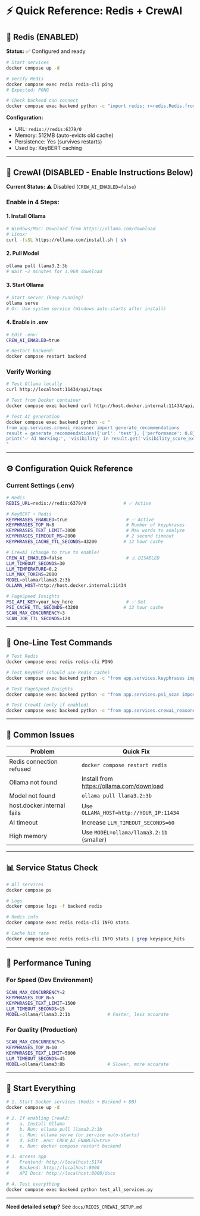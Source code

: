 # ⚡ Quick Reference: Redis + CrewAI

## 🔴 Redis (ENABLED)

**Status:** ✅ Configured and ready

```bash
# Start services
docker compose up -d

# Verify Redis
docker compose exec redis redis-cli ping
# Expected: PONG

# Check backend can connect
docker compose exec backend python -c "import redis; r=redis.Redis.from_url('redis://redis:6379/0'); print('✅ Connected' if r.ping() else '❌ Failed')"
```

**Configuration:**

- URL: `redis://redis:6379/0`
- Memory: 512MB (auto-evicts old cache)
- Persistence: Yes (survives restarts)
- Used by: KeyBERT caching

---

## 🤖 CrewAI (DISABLED - Enable Instructions Below)

**Current Status:** ⚠️ Disabled (`CREW_AI_ENABLED=false`)

### Enable in 4 Steps:

#### 1. Install Ollama

```bash
# Windows/Mac: Download from https://ollama.com/download
# Linux:
curl -fsSL https://ollama.com/install.sh | sh
```

#### 2. Pull Model

```bash
ollama pull llama3.2:3b
# Wait ~2 minutes for 1.9GB download
```

#### 3. Start Ollama

```bash
# Start server (keep running)
ollama serve
# Or: Use system service (Windows auto-starts after install)
```

#### 4. Enable in .env

```bash
# Edit .env:
CREW_AI_ENABLED=true

# Restart backend:
docker compose restart backend
```

### Verify Working

```bash
# Test Ollama locally
curl http://localhost:11434/api/tags

# Test from Docker container
docker compose exec backend curl http://host.docker.internal:11434/api/tags

# Test AI generation
docker compose exec backend python -c "
from app.services.crewai_reasoner import generate_recommendations
result = generate_recommendations({'url': 'test'}, {'performance': 0.8}, timeout_seconds=20)
print('✅ AI Working:', 'visibility' in result.get('visibility_score_explainer', ''))
"
```

---

## ⚙️ Configuration Quick Reference

### Current Settings (.env)

```bash
# Redis
REDIS_URL=redis://redis:6379/0              # ✅ Active

# KeyBERT + Redis
KEYPHRASES_ENABLED=true                      # ✅ Active
KEYPHRASES_TOP_N=8                           # Number of keyphrases
KEYPHRASES_TEXT_LIMIT=3000                   # Max words to analyze
KEYPHRASES_TIMEOUT_MS=2000                   # 2 second timeout
KEYPHRASES_CACHE_TTL_SECONDS=43200          # 12 hour cache

# CrewAI (change to true to enable)
CREW_AI_ENABLED=false                        # ⚠️ DISABLED
LLM_TIMEOUT_SECONDS=30
LLM_TEMPERATURE=0.2
LLM_MAX_TOKENS=2000
MODEL=ollama/llama3.2:3b
OLLAMA_HOST=http://host.docker.internal:11434

# PageSpeed Insights
PSI_API_KEY=your_key_here                    # ✅ Set
PSI_CACHE_TTL_SECONDS=43200                 # 12 hour cache
SCAN_MAX_CONCURRENCY=3
SCAN_JOB_TTL_SECONDS=120
```

---

## 🧪 One-Line Test Commands

```bash
# Test Redis
docker compose exec redis redis-cli PING

# Test KeyBERT (should use Redis cache)
docker compose exec backend python -c "from app.services.keyphrases import extract_keyphrases; print(extract_keyphrases('SEO optimization'))"

# Test PageSpeed Insights
docker compose exec backend python -c "from app.services.psi_scan import run_psi_scan; print('PSI:', run_psi_scan('https://example.com')['lighthouse']['performance'])"

# Test CrewAI (only if enabled)
docker compose exec backend python -c "from app.services.crewai_reasoner import generate_recommendations; print(generate_recommendations({'url': 'test'}, {'performance': 0.85})['visibility_score_explainer'][:50])"
```

---

## 🔧 Common Issues

| Problem                    | Quick Fix                                |
| -------------------------- | ---------------------------------------- |
| Redis connection refused   | `docker compose restart redis`           |
| Ollama not found           | Install from https://ollama.com/download |
| Model not found            | `ollama pull llama3.2:3b`                |
| host.docker.internal fails | Use `OLLAMA_HOST=http://YOUR_IP:11434`   |
| AI timeout                 | Increase `LLM_TIMEOUT_SECONDS=60`        |
| High memory                | Use `MODEL=ollama/llama3.2:1b` (smaller) |

---

## 📊 Service Status Check

```bash
# All services
docker compose ps

# Logs
docker compose logs -f backend redis

# Redis info
docker compose exec redis redis-cli INFO stats

# Cache hit rate
docker compose exec redis redis-cli INFO stats | grep keyspace_hits
```

---

## 🎯 Performance Tuning

### For Speed (Dev Environment)

```bash
SCAN_MAX_CONCURRENCY=2
KEYPHRASES_TOP_N=5
KEYPHRASES_TEXT_LIMIT=1500
LLM_TIMEOUT_SECONDS=15
MODEL=ollama/llama3.2:1b              # Faster, less accurate
```

### For Quality (Production)

```bash
SCAN_MAX_CONCURRENCY=5
KEYPHRASES_TOP_N=10
KEYPHRASES_TEXT_LIMIT=5000
LLM_TIMEOUT_SECONDS=45
MODEL=ollama/llama3:8b                # Slower, more accurate
```

---

## 🚀 Start Everything

```bash
# 1. Start Docker services (Redis + Backend + DB)
docker compose up -d

# 2. If enabling CrewAI:
#    a. Install Ollama
#    b. Run: ollama pull llama3.2:3b
#    c. Run: ollama serve (or service auto-starts)
#    d. Edit .env: CREW_AI_ENABLED=true
#    e. Run: docker compose restart backend

# 3. Access app
#    Frontend: http://localhost:5174
#    Backend: http://localhost:8000
#    API Docs: http://localhost:8000/docs

# 4. Test everything
docker compose exec backend python test_all_services.py
```

---

**Need detailed setup?** See `docs/REDIS_CREWAI_SETUP.md`
